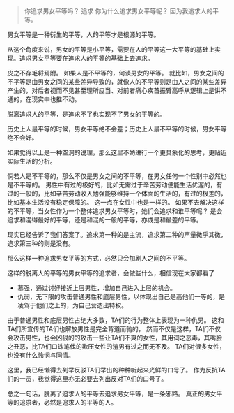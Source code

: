 > 你追求男女平等吗？
> 追求
> 你为什么追求男女平等呢？
> 因为我追求人的平等。

男女平等是一种衍生的平等，人的平等才是根源的平等。

从这个角度来说，男女的平等是小平等，需要在人的平等这一大平等的基础上实现。追求男女平等要在追求人的平等的基础上去追求。

皮之不存毛将焉附。
如果人是不平等的，何谈男女的平等。
就比如，男女之间的不平等是由男女之间的某些差异导致的，就像人的不平等则是由人之间的某些差异产生的，对后者视而不见甚至理所应当、对前者痛心疾首振臂高呼从逻辑上是讲不通的，在现实中也推不动。

脱离追求人的平等，是追求不了也实现不了男女的平等的。

历史上人最平等的时候，男女平等绝不会差；历史上人最不平等的时候，男女平等绝不会好。

如果觉得以上是一种空洞的说理，那么这里不妨进行一个更具象化的思考，更贴近实际生活的分析。

倘若人是不平等的，那么不仅是男女之间的不平等，在男女任何一个性别中必然也是不平等的。
男性中有过的极好的，比如无需过于辛苦劳动便能生活优渥的，有过的一般的，比如辛苦劳动收入勉强能够维持一个体面的生活的，有过的极差的，比如基本生活没有稳定保障的。
这一点在女性中也是一样的。
如果不去解决这样的不平等，当女性作为一个整体追求男女平等时，她们会追求和谁平等呢？
是会追求和混得最好的平等，还是和混的一般的平等，亦或是和最差的平等。

现实已经告诉了我们答案了。追求第一种的是主流，追求第二种的声量微乎其微，追求第三种的则是没有。

那么这样一种追求男女平等的方式，必然只会加剧人之间的不平等。

这样的脱离人的平等的男女平等的追求者，会做些什么，相信现在大家都看了
- 慕强，通过讨好接近上层男性，增加自己进入上层的机会。
- 仇弱，无下限的攻击普通男性和底层男性，以体现出自己是高他们一等的，是凌驾于他们之上的，为自己营造出特权。

由于普通男性和底层男性占绝大多数，TA们的行为整体上表现为一种仇男。
这和TA们所宣传的TA们也解放男性是完全背道而驰的，
然而不仅是这样，TA们不仅会攻击男性，也会凶狠的的攻击一些让TA们不爽的女性，其用词之恶毒，其嘴脸之丑恶，比TA们口诛笔伐的欺压女性的渣男有过之而无不及。
TA们对很多女性，也没有什么怜悯与同情。


这里，我已经懒得去列举反驳TA们举出的种种听起来光鲜的口号了。
作为反抗TA们的一员，我觉得这里亦无必要去列出反对TA们的口号了。

总之一句话，脱离了追求人的平等去追求男女平等，是一条邪路。
真正的男女平等的追求者，必然是追求人的平等的人。
